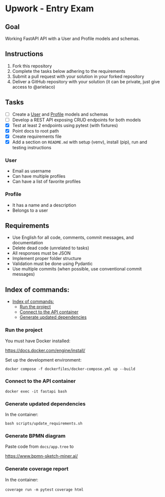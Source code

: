 # Upwork - Entry Exam

## Goal
Working FastAPI API with a User and Profile models and schemas.

## Instructions
1. Fork this repository
2. Complete the tasks below adhering to the requirements
3. Submit a pull request with your solution in your forked repository
4. Deliver a GitHub repository with your solution (it can be private, just give access to @arielaco)

## Tasks
- [ ] Create a [User](###User) and [Profile](###Profile) models and schemas 
- [ ] Develop a REST API exposing CRUD endpoints for both models
- [x] Test at least 2 endpoints using pytest (with fixtures)
- [x] Point docs to root path
- [x] Create requirements file
- [x] Add a section on `README.md` with setup (venv), install (pip), run and testing instructions

### User
- Email as username
- Can have multiple profiles
- Can have a list of favorite profiles

### Profile
- It has a name and a description
- Belongs to a user

## Requirements
- Use English for all code, comments, commit messages, and documentation
- Delete dead code (unrelated to tasks)
- All responses must be JSON
- Implement proper folder structure
- Validation must be done using Pydantic
- Use multiple commits (when possible, use conventional commit messages)

## Index of commands:

- [Index of commands:](#index-of-commands)
  - [Run the project](#run-the-project)
  - [Connect to the API container](#connect-to-the-api-container)
  - [Generate updated dependencies](#generate-updated-dependencies)

### Run the project

You must have Docker installed:

https://docs.docker.com/engine/install/

Set up the development environment:

`docker compose -f dockerfiles/docker-compose.yml up --build`


### Connect to the API container

`docker exec -it fastapi bash`


### Generate updated dependencies

In the container:

`bash scripts/update_requirements.sh`


### Generate BPMN diagram

Paste code from `docs/app.tree` to

https://www.bpmn-sketch-miner.ai/


### Generate coverage report

In the container:

`coverage run -m pytest`
`coverage html`